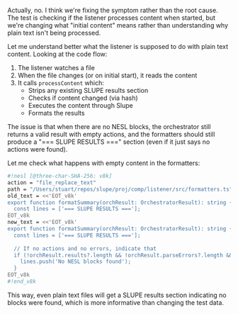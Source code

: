 Actually, no. I think we're fixing the symptom rather than the root cause. The test is checking if the listener processes content when started, but we're changing what "initial content" means rather than understanding why plain text isn't being processed.

Let me understand better what the listener is supposed to do with plain text content. Looking at the code flow:

1. The listener watches a file
2. When the file changes (or on initial start), it reads the content
3. It calls `processContent` which:
   - Strips any existing SLUPE results section
   - Checks if content changed (via hash)
   - Executes the content through Slupe
   - Formats the results

The issue is that when there are no NESL blocks, the orchestrator still returns a valid result with empty actions, and the formatters should still produce a "=== SLUPE RESULTS ===" section (even if it just says no actions were found).

Let me check what happens with empty content in the formatters:

```sh nesl
#!nesl [@three-char-SHA-256: v8k]
action = "file_replace_text"
path = "/Users/stuart/repos/slupe/proj/comp/listener/src/formatters.ts"
old_text = <<'EOT_v8k'
export function formatSummary(orchResult: OrchestratorResult): string {
  const lines = ['=== SLUPE RESULTS ==='];
EOT_v8k
new_text = <<'EOT_v8k'
export function formatSummary(orchResult: OrchestratorResult): string {
  const lines = ['=== SLUPE RESULTS ==='];
  
  // If no actions and no errors, indicate that
  if (!orchResult.results?.length && !orchResult.parseErrors?.length && !orchResult.hookErrors?.before?.length) {
    lines.push('No NESL blocks found');
  }
EOT_v8k
#!end_v8k
```

This way, even plain text files will get a SLUPE results section indicating no blocks were found, which is more informative than changing the test data.